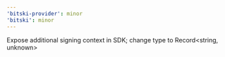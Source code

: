 ```yaml
---
'bitski-provider': minor
'bitski': minor
---
```


Expose additional signing context in SDK; change type to Record<string, unknown>

